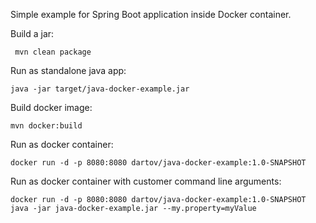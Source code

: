 Simple example for Spring Boot application inside Docker container.

Build a jar:

     mvn clean package

Run as standalone java app: 

    java -jar target/java-docker-example.jar

Build docker image:

    mvn docker:build

Run as docker container:

    docker run -d -p 8080:8080 dartov/java-docker-example:1.0-SNAPSHOT

Run as docker container with customer command line arguments:

    docker run -d -p 8080:8080 dartov/java-docker-example:1.0-SNAPSHOT java -jar java-docker-example.jar --my.property=myValue